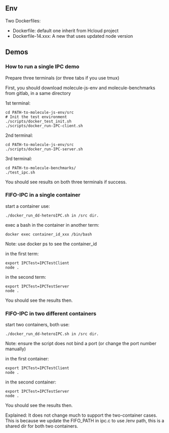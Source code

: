 ## Env

Two Dockerfiles:
- Dockerfile: default one inherit from Hcloud project
- Dockerfile-14.xxx: A new that uses updated node version


## Demos

### How to run a single IPC demo

Prepare three terminals (or three tabs if you use tmux)

First, you should download molecule-js-env and molecule-benchmarks from gitlab, in a same directory

1st terminal:

	cd PATH-to-molecule-js-env/src
	# Init the test environment
	./scripts/docker_test_init.sh
	./scripts/docker_run-IPC-client.sh

2nd terminal:

	cd PATH-to-molecule-js-env/src
	./scripts/docker_run-IPC-server.sh

3rd terminal:

	cd PATH-to-molecule-benchmarks/
	./test_ipc.sh

You should see results on both three terminals if success.


### FIFO-IPC in a single container

start a container use:

	./docker_run_dd-heteroIPC.sh in /src dir.

exec a bash in the container in another term:

	docker exec container_id_xxx /bin/bash


Note: use docker ps to see the container_id

in the first term:

	export IPCTest=IPCTestClient
	node .

in the second term:

	export IPCTest=IPCTestServer
	node .


You should see the results then.

### FIFO-IPC in two different containers

start two containers, both use:

	./docker_run_dd-heteroIPC.sh in /src dir.

Note: ensure the script does not bind a port (or change the port number manually)

in the first container:

	export IPCTest=IPCTestClient
	node .

in the second container:

	export IPCTest=IPCTestServer
	node .


You should see the results then.

Explained: It does not change much to support the two-container cases. This is because we update the FIFO_PATH in ipc.c to use /env path, this is a shared dir for both two containers.
